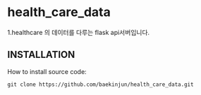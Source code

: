 # health_care_data

1.healthcare 의 데이터를 다루는 flask api서버입니다.

## INSTALLATION
How to install source code:

    git clone https://github.com/baekinjun/health_care_data.git

